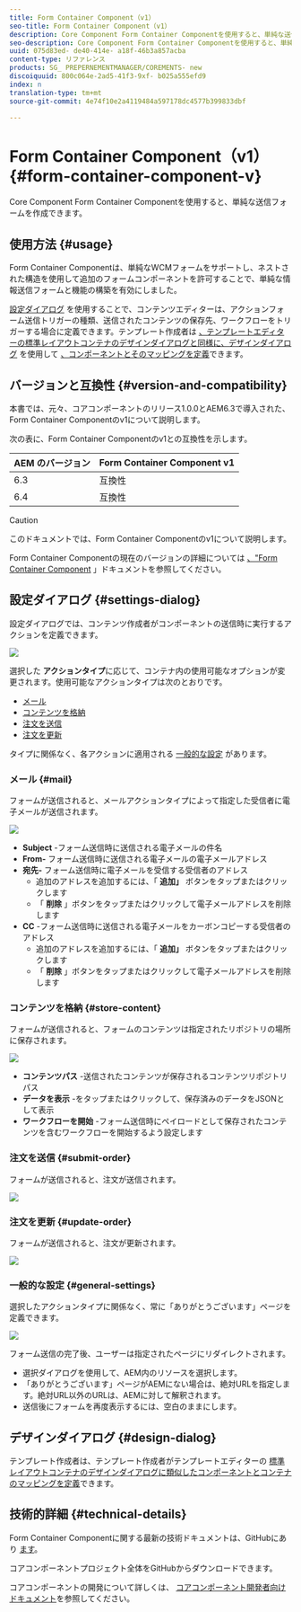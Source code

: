 ```yaml
---
title: Form Container Component（v1）
seo-title: Form Container Component（v1）
description: Core Component Form Container Componentを使用すると、単純な送信フォームを作成できます。
seo-description: Core Component Form Container Componentを使用すると、単純な送信フォームを作成できます。
uuid: 075d83ed- de40-414e- a18f-46b3a857acba
content-type: リファレンス
products: SG_ PREPERNEMENTMANAGER/COREMENTS- new
discoiquuid: 800c064e-2ad5-41f3-9xf- b025a555efd9
index: n
translation-type: tm+mt
source-git-commit: 4e74f10e2a4119484a597178dc4577b399833dbf

---
```



# Form Container Component（v1）{#form-container-component-v}

Core Component Form Container Componentを使用すると、単純な送信フォームを作成できます。

## 使用方法 {#usage}

Form Container Componentは、単純なWCMフォームをサポートし、ネストされた構造を使用して追加のフォームコンポーネントを許可することで、単純な情報送信フォームと機能の構築を有効にしました。

[設定ダイアログ](form-container-v1.md#main-pars_title) を使用することで、コンテンツエディターは、アクションフォーム送信トリガーの種類、送信されたコンテンツの保存先、ワークフローをトリガーする場合に定義できます。テンプレート作成者は [、テンプレートエディターの標準レイアウトコンテナのデザインダイアログと同様に、デザインダイアログ](form-container-v1.md#main-pars_title_1995166862) を使用して [、コンポーネントとそのマッピングを定義](https://helpx.adobe.com/experience-manager/6-4/sites/authoring/using/templates.html#main-pars_title_1754153843)できます。

## バージョンと互換性 {#version-and-compatibility}

本書では、元々、コアコンポーネントのリリース1.0.0とAEM6.3で導入された、Form Container Componentのv1について説明します。

次の表に、Form Container Componentのv1との互換性を示します。

| AEM のバージョン | Form Container Component v1 |
|--- |--- |
| 6.3 | 互換性 |
| 6.4 | 互換性 |

>[!CAUTION]
>
>このドキュメントでは、Form Container Componentのv1について説明します。
>
>Form Container Componentの現在のバージョンの詳細については [、&quot;Form Container Component](form-container.md) 」ドキュメントを参照してください。

## 設定ダイアログ {#settings-dialog}

設定ダイアログでは、コンテンツ作成者がコンポーネントの送信時に実行するアクションを定義できます。

![](assets/chlimage_1.png)

選択した **アクションタイプ**に応じて、コンテナ内の使用可能なオプションが変更されます。使用可能なアクションタイプは次のとおりです。

* [メール](form-container-v1.md#main-pars_title_966511656)
* [コンテンツを格納](form-container-v1.md#main-pars_title_2065985840)
* [注文を送信](form-container-v1.md#main-pars_title_686874527)
* [注文を更新](form-container-v1.md#main-pars_title_410109286)

タイプに関係なく、各アクションに適用される [一般的な設定](form-container-v1.md#main-pars_title_375403046) があります。

### メール {#mail}

フォームが送信されると、メールアクションタイプによって指定した受信者に電子メールが送信されます。

![](assets/chlimage_1-1.png)

* **Subject** -フォーム送信時に送信される電子メールの件名
* **From-** フォーム送信時に送信される電子メールの電子メールアドレス
* **宛先-** フォーム送信時に電子メールを受信する受信者のアドレス
   * 追加のアドレスを追加するには、「 **追加」** ボタンをタップまたはクリックします
   * 「 **削除** 」ボタンをタップまたはクリックして電子メールアドレスを削除します
* **CC** -フォーム送信時に送信される電子メールをカーボンコピーする受信者のアドレス
   * 追加のアドレスを追加するには、「 **追加」** ボタンをタップまたはクリックします
   * 「 **削除** 」ボタンをタップまたはクリックして電子メールアドレスを削除します

### コンテンツを格納 {#store-content}

フォームが送信されると、フォームのコンテンツは指定されたリポジトリの場所に保存されます。

![](assets/chlimage_1-2.png)

* **コンテンツパス** -送信されたコンテンツが保存されるコンテンツリポジトリパス
* **データを表示** -をタップまたはクリックして、保存済みのデータをJSONとして表示
* **ワークフローを開始** -フォーム送信時にペイロードとして保存されたコンテンツを含むワークフローを開始するよう設定します

### 注文を送信 {#submit-order}

フォームが送信されると、注文が送信されます。

![](assets/chlimage_1-3.png)

### 注文を更新 {#update-order}

フォームが送信されると、注文が更新されます。

![](assets/chlimage_1-4.png)

### 一般的な設定 {#general-settings}

選択したアクションタイプに関係なく、常に「ありがとうございます」ページを定義できます。

![](assets/chlimage_1-5.png)

フォーム送信の完了後、ユーザーは指定されたページにリダイレクトされます。

* 選択ダイアログを使用して、AEM内のリソースを選択します。
* 「ありがとうございます」ページがAEMにない場合は、絶対URLを指定します。絶対URL以外のURLは、AEMに対して解釈されます。
* 送信後にフォームを再度表示するには、空白のままにします。

## デザインダイアログ {#design-dialog}

テンプレート作成者は、テンプレート作成者がテンプレートエディターの [標準レイアウトコンテナのデザインダイアログに類似したコンポーネントとコンテナのマッピングを定義](https://helpx.adobe.com/experience-manager/6-4/sites/authoring/using/templates.html#main-pars_title_1754153843)できます。

## 技術的詳細 {#technical-details}

Form Container Componentに関する最新の技術ドキュメントは、GitHubにあり [ます](https://github.com/adobe/aem-core-wcm-components/tree/master/content/src/content/jcr_root/apps/core/wcm/components/form/container/v1/container)。

コアコンポーネントプロジェクト全体をGitHubからダウンロードできます。

コアコンポーネントの開発について詳しくは、 [コアコンポーネント開発者向けドキュメント](developing.md)を参照してください。
